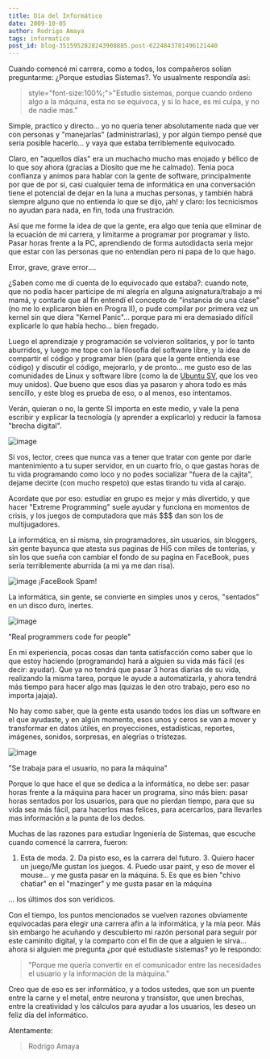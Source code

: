 ```yaml
---
title: Día del Informático
date: 2009-10-05
author: Rodrigo Amaya
tags: informatico
post_id: blog-3515952828243908885.post-6224843781496121440
---
```


Cuando comencé mi carrera, como a todos, los compañeros solían preguntarme: ¿Porque estudias Sistemas?. Yo usualmente respondía así:

> style="font-size:100%;">"Estudio sistemas, porque cuando ordeno algo a la máquina, esta no
> se equivoca, y si lo hace, es mi culpa, y no de nadie
> mas."

Simple, practico y directo... yo no quería tener absolutamente nada que ver con personas y "manejarlas" (administrarlas), y por algún tiempo pensé que seria posible hacerlo... y vaya que estaba terriblemente equivocado.

Claro, en "aquellos días" era un muchacho mucho mas enojado y bélico de lo que soy ahora (gracias a Diosito que me he calmado). Tenia poca confianza y animos para hablar con la gente de software, principalmente por que de por si, casi cualquier tema de informática en una conversación tiene el potencial de dejar en la luna a muchas personas, y también habrá siempre alguno que no entienda lo que se dijo, ¡ah! y claro: los tecnicismos no ayudan para nada, en fin, toda una frustración.

Así que me forme la idea de que la gente, era algo que tenia que eliminar de la ecuación de mi carrera, y limitarme a programar por programar y listo. Pasar horas frente a la PC, aprendiendo de forma autodidacta seria mejor que estar con las personas que no entendían pero ni papa de lo que hago.

Error, grave, grave error....

¿Saben como me dí cuenta de lo equivocado que estaba?: cuando note, que no podía hacer participe de mi alegría en alguna asignatura/trabajo a mi mamá, y contarle que al fin entendí el concepto de "instancia de una clase" (no me lo explicaron bien en Progra II), o pude compilar por primera vez un kernel sin que diera "Kernel Panic"... porque para mi era demasiado difícil explicarle lo que había hecho... bien fregado.

Luego el aprendizaje y programación se volvieron solitarios, y por lo tanto aburridos, y luego me tope con la filosofía del software libre, y la idea de compartir el código y programar bien (para que la gente entienda ese código) y discutir el código, mejorarlo, y de pronto... me gusto eso de las comunidades de Linux y software libre (como la de [Ubuntu SV](https://ubuntusv.org/ubuntu_web/), que los veo muy unidos). Que bueno que esos dias ya pasaron y ahora todo es más sencillo, y este blog es prueba de eso, o al menos, eso intentamos.

Verán, quieran o no, la gente SI importa en este medio, y vale la pena escribir y explicar la tecnología (y aprender a explicarlo) y reducir la famosa "brecha digital".

![image](https://1.bp.blogspot.com/_ayvorITawE4/SsqucEccfLI/AAAAAAAACLo/wVUBoOLgr4s/s320/brain-on-chip-main.jpg)    

Si vos, lector, crees que nunca vas a tener que tratar con gente por darle mantenimiento a tu super servidor, en un cuarto frío, o que gastas horas de tu vida programando como loco y no podes socializar "fuera de la cajita", dejame decirte (con mucho respeto) que estas tirando tu vida al carajo.

Acordate que por eso: estudiar en grupo es mejor y más divertido, y que hacer "Extreme Programming" suele ayudar y funciona en momentos de crisis, y los juegos de computadora que más $$$ dan son los de multijugadores.

La informática, en si misma, sin programadores, sin usuarios, sin bloggers, sin gente bayunca que atesta sus paginas de Hi5 con miles de tonterías, y sin los que sueña con cambiar el fondo de su pagina en FaceBook, pues seria terriblemente aburrida (a mi ya me dan risa).

![image](https://3.bp.blogspot.com/_ayvorITawE4/Ssqucyv7EcI/AAAAAAAACL4/HUU0aHTr7tA/s320/spamFB.png)    ¡FaceBook
Spam!

La informática, sin gente, se convierte en simples unos y ceros, "sentados" en un disco duro, inertes.

![image](https://3.bp.blogspot.com/_ayvorITawE4/Ssqucp_UjzI/AAAAAAAACLw/3XIVC9wSSLo/s320/programmer.jpg)    

"Real programmers code for people"

En mi experiencia, pocas cosas dan tanta satisfacción como saber que lo que estoy haciendo (programando) hará a alguien su vida más fácil (es decir: ayudar). Que ya no tendrá que pasar 3 horas diarias de su vida, realizando la misma tarea, porque le ayude a automatizarla, y ahora tendrá más tiempo para hacer algo mas (quizas le den otro trabajo, pero eso no importa jajaja).

No hay como saber, que la gente esta usando todos los días un software en el que ayudaste, y en algún momento, esos unos y ceros se van a mover y transformar en datos útiles, en proyecciones, estadísticas, reportes, imágenes, sonidos, sorpresas, en alegrías o tristezas.

![image](https://4.bp.blogspot.com/_ayvorITawE4/SsqudUwmurI/AAAAAAAACMA/ENz6mOwsuuU/s320/stock-photo-happy-users.jpg)    

"Se trabaja para el usuario, no para la máquina"

Porque lo que hace el que se dedica a la informática, no debe ser: pasar horas frente a la máquina para hacer un programa, sino más bien: pasar horas sentados por los usuarios, para que no pierdan tiempo, para que su vida sea más fácil, para hacerlos mas felices, para acercarlos, para llevarles mas información a la punta de los dedos.

Muchas de las razones para estudiar Ingeniería de Sistemas, que escuche cuando comencé la carrera, fueron:

1. Esta de moda. 2. Da pisto eso, es la carrera del futuro. 3. Quiero hacer un juego/Me gustan los juegos. 4. Puedo usar paint, y eso de mover el mouse... y me gusta pasar en la máquina. 5. Es que es bien "chivo chatiar" en el "mazinger" y me gusta pasar en la máquina

... los últimos dos son verídicos.

Con el tiempo, los puntos mencionados se vuelven razones obviamente equivocadas para elegir una carrera afín a la informática, y la mía peor. Más sin embargo he acuñando y descubierto mi razón personal para seguir por este caminito digital, y la comparto con el fin de que a alguien le sirva... ahora si alguien me pregunta ¿por qué estudiaste sistemas? yo le respondo:

> "Porque me quería convertir en el comunicador entre las
> necesidades el usuario y la información de la
> máquina."

Creo que de eso es ser informático, y a todos ustedes, que son un puente entre la carne y el metal, entre neurona y transistor, que unen brechas, entre la creatividad y los cálculos para ayudar a los usuarios, les deseo un feliz día del informático.

Atentamente:

> Rodrigo
> Amaya